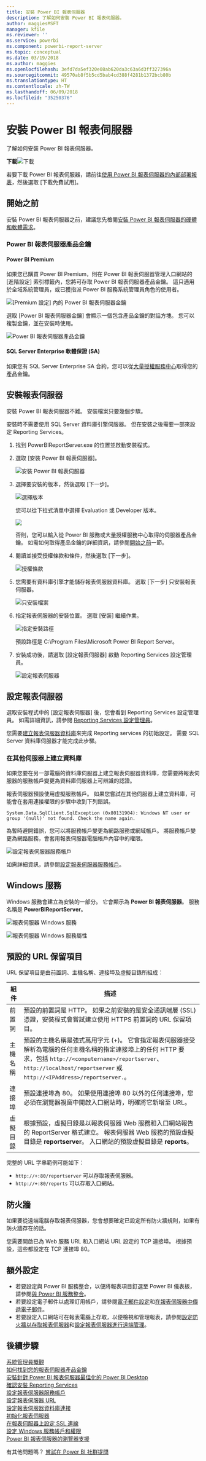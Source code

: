 ```yaml
---
title: 安裝 Power BI 報表伺服器
description: 了解如何安裝 Power BI 報表伺服器。
author: maggiesMSFT
manager: kfile
ms.reviewer: ''
ms.service: powerbi
ms.component: powerbi-report-server
ms.topic: conceptual
ms.date: 03/19/2018
ms.author: maggies
ms.openlocfilehash: 3efd7da5ef320e08ab620da3c63a6d3ff327396a
ms.sourcegitcommit: 49570ab8f5b5cd5bab4cd388f4281b1372bcb80b
ms.translationtype: HT
ms.contentlocale: zh-TW
ms.lasthandoff: 06/09/2018
ms.locfileid: "35250376"
---
```

# <a name="install-power-bi-report-server"></a>安裝 Power BI 報表伺服器

了解如何安裝 Power BI 報表伺服器。

 **下載**![下載](media/install-report-server/download.png "下載")

若要下載 Power BI 報表伺服器，請前往[使用 Power BI 報表伺服器的內部部署報表](https://powerbi.microsoft.com/report-server/)，然後選取 [下載免費試用]。 

## <a name="before-you-begin"></a>開始之前
安裝 Power BI 報表伺服器之前，建議您先檢閱[安裝 Power BI 報表伺服器的硬體和軟體需求](system-requirements.md)。

### <a name="power-bi-report-server-product-key"></a>Power BI 報表伺服器產品金鑰

#### <a name="power-bi-premium"></a>Power BI Premium
如果您已購買 Power BI Premium，則在 Power BI 報表伺服器管理入口網站的 [進階設定] 索引標籤內，您將可存取 Power BI 報表伺服器產品金鑰。 這只適用於全域系統管理員，或已獲指派 Power BI 服務系統管理員角色的使用者。

![](../media/service-admin-premium-manage/pbirs-product-key.png "[Premium 設定] 內的 Power BI 報表伺服器金鑰")

選取 [Power BI 報表伺服器金鑰] 會顯示一個包含產品金鑰的對話方塊。 您可以複製金鑰，並在安裝時使用。

![](../media/service-admin-premium-manage/pbirs-product-key-dialog.png "Power BI 報表伺服器產品金鑰")

#### <a name="sql-server-enterprise-software-assurance-sa"></a>SQL Server Enterprise 軟體保證 (SA)
如果您有 SQL Server Enterprise SA 合約，您可以從[大量授權服務中心](https://www.microsoft.com/Licensing/servicecenter/)取得您的產品金鑰。

## <a name="install-your-report-server"></a>安裝報表伺服器
安裝 Power BI 報表伺服器不難。 安裝檔案只要幾個步驟。

安裝時不需要使用 SQL Server 資料庫引擎伺服器。 但在安裝之後需要一部來設定 Reporting Services。

1. 找到 PowerBIReportServer.exe 的位置並啟動安裝程式。
2. 選取 [安裝 Power BI 報表伺服器]。
   
    ![安裝 Power BI 報表伺服器](media/install-report-server/pbireportserver-install.png)
3. 選擇要安裝的版本，然後選取 [下一步]。
   
    ![選擇版本](media/install-report-server/pbireportserver-choose-edition.png)
   
    您可以從下拉式清單中選擇 Evaluation 或 Developer 版本。
   
    ![](media/install-report-server/pbireportserver-choose-edition2.png)
   
    否則，您可以輸入從 Power BI 服務或大量授權服務中心取得的伺服器產品金鑰。 如需如何取得產品金鑰的詳細資訊，請參閱[開始之前](#before-you-begin)一節。
4. 閱讀並接受授權條款和條件，然後選取 [下一步]。
   
    ![授權條款](media/install-report-server/pbireportserver-eula.png)
5. 您需要有資料庫引擎才能儲存報表伺服器資料庫。 選取 [下一步] 只安裝報表伺服器。
   
    ![只安裝檔案](media/install-report-server/pbireportserver-install-files-only.png)
6. 指定報表伺服器的安裝位置。 選取 [安裝] 繼續作業。
   
    ![指定安裝路徑](media/install-report-server/pbireportserver-install-file-path.png)
   
    預設路徑是 C:\Program Files\Microsoft Power BI Report Server。

1. 安裝成功後，請選取 [設定報表伺服器] 啟動 Reporting Services 設定管理員。
   
    ![設定報表伺服器](media/install-report-server/pbireportserver-configure.png)

## <a name="configuring-your-report-server"></a>設定報表伺服器

選取安裝程式中的 [設定報表伺服器] 後，您會看到 Reporting Services 設定管理員。 如需詳細資訊，請參閱 [Reporting Services 設定管理員](https://docs.microsoft.com/sql/reporting-services/install-windows/reporting-services-configuration-manager-native-mode)。

您需要[建立報表伺服器資料庫](https://docs.microsoft.com/sql/reporting-services/install-windows/ssrs-report-server-create-a-report-server-database)來完成 Reporting services 的初始設定。 需要 SQL Server 資料庫伺服器才能完成此步驟。

### <a name="creating-a-database-on-a-different-server"></a>在其他伺服器上建立資料庫
如果您要在另一部電腦的資料庫伺服器上建立報表伺服器資料庫，您需要將報表伺服器的服務帳戶變更為資料庫伺服器上可辨識的認證。 

報表伺服器預設使用虛擬服務帳戶。 如果您嘗試在其他伺服器上建立資料庫，可能會在套用連接權限的步驟中收到下列錯誤。

`System.Data.SqlClient.SqlException (0x80131904): Windows NT user or group '(null)' not found. Check the name again.`

為暫時避開錯誤，您可以將服務帳戶變更為網路服務或網域帳戶。 將服務帳戶變更為網路服務，會套用報表伺服器電腦帳戶內容中的權限。

![設定報表伺服器服務帳戶](media/install-report-server/pbireportserver-configure-account.png)

如需詳細資訊，請參閱[設定報表伺服器服務帳戶](https://docs.microsoft.com/sql/reporting-services/install-windows/configure-the-report-server-service-account-ssrs-configuration-manager)。

## <a name="windows-service"></a>Windows 服務
Windows 服務會建立為安裝的一部分。 它會顯示為 **Power BI 報表伺服器**。 服務名稱是 **PowerBIReportServer**。

![報表伺服器 Windows 服務](media/install-report-server/pbireportserver-windows-service.png)

![報表伺服器 Windows 服務屬性](media/install-report-server/pbireportserver-windows-service2.png)

## <a name="default-url-reservations"></a>預設的 URL 保留項目
URL 保留項目是由前置詞、主機名稱、連接埠及虛擬目錄所組成︰

| 組件 | 描述 |
| --- | --- |
| 前置詞 |預設的前置詞是 HTTP。 如果之前安裝的是安全通訊端層 (SSL) 憑證，安裝程式會嘗試建立使用 HTTPS 前置詞的 URL 保留項目。 |
| 主機名稱 |預設的主機名稱是強式萬用字元 (+)。 它會指定報表伺服器接受解析為電腦的任何主機名稱的指定連接埠上的任何 HTTP 要求，包括 `http://<computername>/reportserver`、`http://localhost/reportserver` 或 `http://<IPAddress>/reportserver.`。 |
| 連接埠 |預設連接埠為 80。 如果使用連接埠 80 以外的任何連接埠，您必須在瀏覽器視窗中開啟入口網站時，明確將它新增至 URL。 |
| 虛擬目錄 |根據預設，虛擬目錄是以報表伺服器 Web 服務和入口網站報告的 ReportServer 格式建立。 報表伺服器 Web 服務的預設虛擬目錄是 **reportserver**。 入口網站的預設虛擬目錄是 **reports**。 |

完整的 URL 字串範例可能如下︰

* `http://+:80/reportserver` 可以存取報表伺服器。
* `http://+:80/reports` 可以存取入口網站。

## <a name="firewall"></a>防火牆
如果要從遠端電腦存取報表伺服器，您會想要確定已設定所有防火牆規則，如果有防火牆存在的話。

您需要開啟已為 Web 服務 URL 和入口網站 URL 設定的 TCP 連接埠。 根據預設，這些都設定在 TCP 連接埠 80。

## <a name="additional-configuration"></a>額外設定
* 若要設定與 Power BI 服務整合，以便將報表項目釘選至 Power BI 儀表板，請參閱[與 Power BI 服務整合](https://docs.microsoft.com/sql/reporting-services/install-windows/power-bi-report-server-integration-configuration-manager)。
* 若要設定電子郵件以處理訂用帳戶，請參閱[電子郵件設定](https://docs.microsoft.com/sql/reporting-services/install-windows/e-mail-settings-reporting-services-native-mode-configuration-manager)和[在報表伺服器中傳遞電子郵件](https://docs.microsoft.com/sql/reporting-services/subscriptions/e-mail-delivery-in-reporting-services)。
* 若要設定入口網站可在報表電腦上存取，以便檢視和管理報表，請參閱[設定防火牆以存取報表伺服器](https://docs.microsoft.com/sql/reporting-services/report-server/configure-a-firewall-for-report-server-access)和[設定報表伺服器進行遠端管理](https://docs.microsoft.com/sql/reporting-services/report-server/configure-a-report-server-for-remote-administration)。

## <a name="next-steps"></a>後續步驟
[系統管理員概觀](admin-handbook-overview.md)  
[如何找到您的報表伺服器產品金鑰](find-product-key.md)  
[安裝針對 Power BI 報表伺服器最佳化的 Power BI Desktop](install-powerbi-desktop.md)  
[確認安裝 Reporting Services ](https://docs.microsoft.com/sql/reporting-services/install-windows/verify-a-reporting-services-installation)  
[設定報表伺服器服務帳戶](https://docs.microsoft.com/sql/reporting-services/install-windows/configure-the-report-server-service-account-ssrs-configuration-manager)  
[設定報表伺服器 URL](https://docs.microsoft.com/sql/reporting-services/install-windows/configure-report-server-urls-ssrs-configuration-manager)  
[設定報表伺服器資料庫連接](https://docs.microsoft.com/sql/reporting-services/install-windows/configure-a-report-server-database-connection-ssrs-configuration-manager)  
[初始化報表伺服器](https://docs.microsoft.com/sql/reporting-services/install-windows/ssrs-encryption-keys-initialize-a-report-server)  
[在報表伺服器上設定 SSL 連線](https://docs.microsoft.com/sql/reporting-services/security/configure-ssl-connections-on-a-native-mode-report-server)  
[設定 Windows 服務帳戶和權限](https://docs.microsoft.com/sql/database-engine/configure-windows/configure-windows-service-accounts-and-permissions)  
[Power BI 報表伺服器的瀏覽器支援](browser-support.md)

有其他問題嗎？ [嘗試在 Power BI 社群提問](https://community.powerbi.com/)

